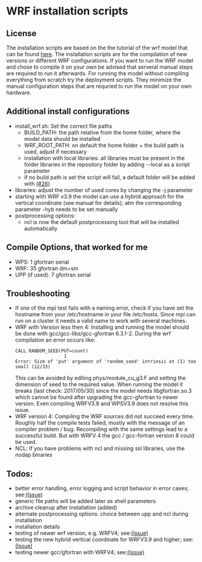 # WRF installation scripts

## License
The installation scripts are based on the the tutorial of the wrf model that can be found
[here](http://www2.mmm.ucar.edu/wrf/OnLineTutorial/compilation_tutorial.php).
The installation scripts are for the compilation of new versions or different WRF configurations.
If you want to run the WRF model and chose to compile it on your own be advised that serveral manual steps are required to run it afterwards.
For running the model without compiling everything from scratch try the deployment scripts. They minimize the manual configuration steps that
are requried to run the model on your own hardware.

## Additional install configurations
* install_wrf.sh: Set the correct file paths
  - BUILD_PATH: the path relative from the home folder, where the model data
    should be installed
  - WRF_ROOT_PATH: on default the home folder + the build path is used, adjust if necessary
  - installation with local libraries: all libraries must be present in the folder libraries in the repository folder
    by adding --local as a script parameter
  - if no build path is set the script will fail, a default folder will be added with [(#26)](https://github.com/SettRaziel/wrf_archlinux/issues/26)
* libraries: adjust the number of used cores by changing the -j parameter
* starting with WRF v3.9 the model can use a hybrid approach for the vertical coordinate
  (see manual for details); atm the corresponding parameter -hyb needs to be set manually
* postprocessing options:
  - ncl is now the default postprocessing tool that will be installed automatically

## Compile Options, that worked for me
* WPS: 1 gfortran serial
* WRF: 35 gfortran dm+sm
* UPP (if used): 7 gfortran serial

## Troubleshooting
* If one of the mpi test fails with a naming error, check if you have set the
hostname from your /etc/hostname in your file /etc/hosts. Since mpi can run
on a cluster it needs a valid name to work with several machines.
* WRF with Version less then 4: Installing and running the model should be done with 
  gcc/gcc-libs/gcc-gfortran 6.3.1-2. During the wrf compilation an error occurs like:
   ```
   CALL RANDOM_SEED(PUT=count)
                     1
   Error: Size of 'put' argument of 'random_seed' intrinsic at (1) too small (12/33)
    ```
    This can be avoided by editing phys/module_cu_g3.F and setting the dimension of seed
    to the required value.
    When running the model it breaks (last check: 2017/05/30) since the model needs libgfortran.so.3
    which cannot be found after upgrading the gcc-gfortran to newer version. Even compiling WRFV3.9 and
    WPSV3.9 does not resolve this issue.
* WRF version 4: Compiling the WRF sources did not succeed every time. Roughly half the compile tests failed, mostly with
  the message of an compiler problem / bug. Recompiling with the same settings lead to a successful build. But with WRFV 4
  the gcc / gcc-fortran version 8 could be used.
* NCL: If you have problems with ncl and missing ssl libraries, use the nodap binaries

## Todos:
* better error handling, error logging and script behavior in error cases; see:[(Issue)](https://github.com/SettRaziel/wrf_archlinux/issues/3)
* generic file paths will be added later as shell parameters
* archive cleanup after installation (added)
* alternate postprocessing options: choice between upp and ncl during installation
* installation details
* testing of newer wrf version, e.g. WRFV4; see:[(Issue)](https://github.com/SettRaziel/wrf_archlinux/issues/6)
* testing the new hybrid vertical coordinate for WRFV3.9 and higher; see:[(Issue)](https://github.com/SettRaziel/wrf_archlinux/issues/7)
* testing newer gcc/gfortran with WRFV4; see:[(Issue)](https://github.com/SettRaziel/wrf_archlinux/issues/12)
